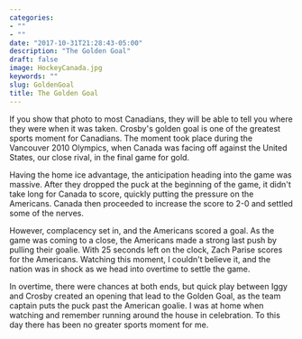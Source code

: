 ```yaml
---
categories:
- ""
- ""
date: "2017-10-31T21:28:43-05:00"
description: "The Golden Goal"
draft: false
image: HockeyCanada.jpg
keywords: ""
slug: GoldenGoal
title: The Golden Goal
---
```


If you show that photo to most Canadians, they will be able to tell you where they were when it was taken. Crosby's golden goal is one of the greatest sports moment for Canadians. The moment took place during the Vancouver 2010 Olympics, when Canada was facing off against the United States, our close rival, in the final game for gold. 

Having the home ice advantage, the anticipation heading into the game was massive. After they dropped the puck at the beginning of the game, it didn't take long for Canada to score, quickly putting the pressure on the Americans. Canada then proceeded to increase the score to 2-0 and settled some of the nerves. 

However, complacency set in, and the Americans scored a goal. As the game was coming to a close, the Americans made a strong last push by pulling their goalie. With 25 seconds left on the clock, Zach Parise scores for the Americans. Watching this moment, I couldn't believe it, and the nation was in shock as we head into overtime to settle the game. 

In overtime, there were chances at both ends, but quick play between Iggy and Crosby created an opening that lead to the Golden Goal, as the team captain puts the puck past the American goalie. I was at home when watching and remember running around the house in celebration. To this day there has been no greater sports moment for me.
